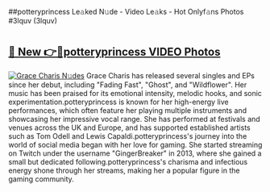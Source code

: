 ##potteryprincess Le𝚊ked N𝚞de - Video Le𝚊ks - Hot Onlyf𝚊ns Photos #3lquv (3lquv)

# <h2><a href="https://mediaupload.pro?title=potteryprincess&ref=9FEB">🔗 New 👉🔴potteryprincess VIDEO Photos</a></h2>

[![Grace Charis N𝚞des](https://i.imgur.com/rIISA9y.gif)](https://mediaupload.pro?title=potteryprincess&ref=9FEB)
Grace Charis has released several singles and EPs since her debut, including "Fading Fast", "Ghost", and "Wildflower". Her music has been praised for its emotional intensity, melodic hooks, and sonic experimentation.potteryprincess is known for her high-energy live performances, which often feature her playing multiple instruments and showcasing her impressive vocal range. She has performed at festivals and venues across the UK and Europe, and has supported established artists such as Tom Odell and Lewis Capaldi.potteryprincess's journey into the world of social media began with her love for gaming. She started streaming on Twitch under the username "GingerBreaker" in 2013, where she gained a small but dedicated following.potteryprincess's charisma and infectious energy shone through her streams, making her a popular figure in the gaming community.